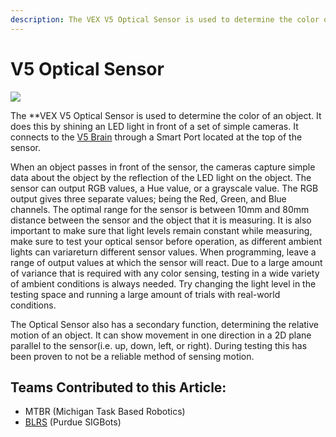 ```yaml
---
description: The VEX V5 Optical Sensor is used to determine the color of an object and has secondary function to determine the relative motion of an object
---
```


# V5 Optical Sensor

![](https://www.vexrobotics.com/media/catalog/product/cache/d64bdfbef0647162ce6500508a887a85/2/7/276-7043.jpg)

The **VEX V5 Optical Sensor is used to determine the color of an object. It does this by shining an LED light in front of a set of simple cameras. It connects to the [V5 Brain](../vex-electronics/vex-v5-brain/) through a Smart Port located at the top of the sensor.

When an object passes in front of the sensor, the cameras capture simple data about the object by the reflection of the LED light on the object. The sensor can output RGB values, a Hue value, or a grayscale value. The RGB output gives three separate values; being the Red, Green, and Blue channels. The optimal range for the sensor is between 10mm and 80mm distance between the sensor and the object that it is measuring. It is also important to make sure that light levels remain constant while measuring, make sure to test your optical sensor before operation, as different ambient lights can variareturn different sensor values. When programming, leave a range of output values at which the sensor will react. Due to a large amount of variance that is required with any color sensing, testing in a wide variety of ambient conditions is always needed. Try changing the light level in the testing space and running a large amount of trials with real-world conditions.

The Optical Sensor also has a secondary function, determining the relative motion of an object. It can show movement in one direction in a 2D plane parallel to the sensor(i.e. up, down, left, or right). During testing this has been proven to not be a reliable method of sensing motion.

## Teams Contributed to this Article:

* MTBR \(Michigan Task Based Robotics\)
* [BLRS](https://purduesigbots.com/) \(Purdue SIGBots\)
